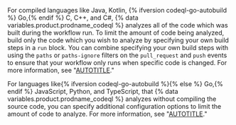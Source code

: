 For compiled languages like Java, Kotlin, {% ifversion codeql-go-autobuild %} Go,{% endif %} C, C++, and C#, {% data variables.product.prodname_codeql %} analyzes all of the code which was built during the workflow run. To limit the amount of code being analyzed, build only the code which you wish to analyze by specifying your own build steps in a `run` block. You can combine specifying your own build steps with using the `paths` or `paths-ignore` filters on the `pull_request` and `push` events to ensure that your workflow only runs when specific code is changed. For more information, see "[AUTOTITLE](/actions/using-workflows/workflow-syntax-for-github-actions#onpushpull_requestpull_request_targetpathspaths-ignore)."

For languages like{% ifversion codeql-go-autobuild %}{% else %} Go,{% endif %} JavaScript, Python, and TypeScript, that {% data variables.product.prodname_codeql %} analyzes without compiling the source code, you can specify additional configuration options to limit the amount of code to analyze. For more information, see "[AUTOTITLE](/code-security/code-scanning/creating-an-advanced-setup-for-code-scanning/customizing-your-advanced-setup-for-code-scanning#specifying-directories-to-scan)."
